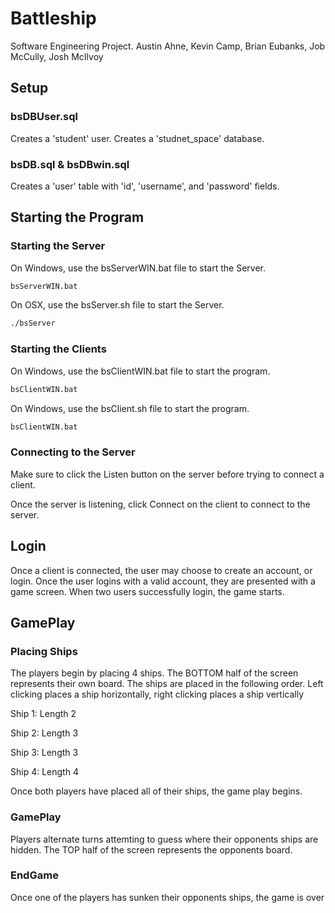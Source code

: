 # Battleship

Software Engineering Project.
Austin Ahne, Kevin Camp, Brian Eubanks, Job McCully, Josh McIlvoy

## Setup

### bsDBUser.sql

Creates a 'student' user.
Creates a 'studnet_space' database.

### bsDB.sql & bsDBwin.sql

Creates a 'user' table with 'id', 'username', and 'password' fields.

## Starting the Program

### Starting the Server

On Windows, use the bsServerWIN.bat file to start the Server.

```bash
bsServerWIN.bat
```
On OSX, use the bsServer.sh file to start the Server.

```bash
./bsServer
```
### Starting the Clients

On Windows, use the bsClientWIN.bat file to start the program.

```bash
bsClientWIN.bat
```

On Windows, use the bsClient.sh file to start the program.

```bash
bsClientWIN.bat
```

### Connecting to the Server

Make sure to click the Listen button on the server before trying to connect a client.

Once the server is listening, click Connect on the client to connect to the server.

## Login

Once a client is connected, the user may choose to create an account, or login. Once the user logins with a valid account,  they are presented with a game screen. When two users successfully login, the game starts.

## GamePlay

### Placing Ships

The players begin by placing 4 ships. The BOTTOM half of the screen represents their own board. The ships are placed in the following order. Left clicking places a ship horizontally, right clicking places a ship vertically

Ship 1: Length 2

Ship 2: Length 3

Ship 3: Length 3

Ship 4: Length 4

Once both players have placed all of their ships, the game play begins.

### GamePlay

Players alternate turns attemting to guess where their opponents ships are hidden. The TOP half of the screen represents the opponents board.

### EndGame

Once one of the players has sunken their opponents ships, the game is over








